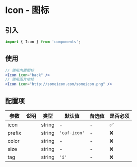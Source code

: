 # Icon - 图标

## 引入
```jsx
import { Icon } from 'components';
```
## 使用

```jsx
// 使用内置图标
<Icon icon="back" />
// 使用图片地址
<Icon icon="http://someicon.com/someicon.png" />
```

## 配置项
| 参数 | 说明 | 类型 | 默认值 |备选值 | 是否必须 |
| --- | --- | --- | --- | --- | --- |
| icon |  | string | - | - | ✅  |
| prefix |  | string | `'caf-icon'` | - | ❌ |
| color |  | string | - | - | ❌ |
| size |  | string | - | - | ❌ |
| tag |  | string | `'i'` | - | ❌ |
